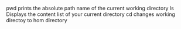 pwd prints the absolute path name of the current working directory
ls Displays the content list of your current directory
cd changes working directoy to hom directory
